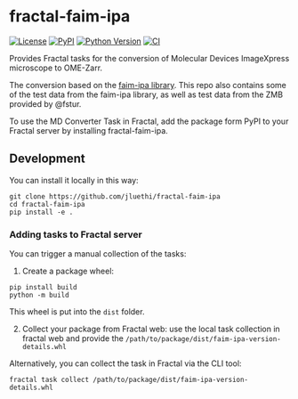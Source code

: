 # fractal-faim-ipa

[![License](https://img.shields.io/pypi/l/fractal-faim-ipa.svg?color=green)](https://github.com/jluethi/fractal-faim-ipa/raw/main/LICENSE)
[![PyPI](https://img.shields.io/pypi/v/fractal-faim-ipa.svg?color=green)](https://pypi.org/project/fractal-faim-ipa)
[![Python Version](https://img.shields.io/pypi/pyversions/fractal-faim-ipa.svg?color=green)](https://python.org)
[![CI](https://github.com/jluethi/fractal-faim-ipa/actions/workflows/ci.yml/badge.svg)](https://github.com/jluethi/fractal-faim-ipa/actions/workflows/ci.yml)

Provides Fractal tasks for the conversion of Molecular Devices ImageXpress microscope to OME-Zarr.

The conversion based on the [faim-ipa library](https://github.com/fmi-faim/faim-ipa). This repo also contains some of the test data from the faim-ipa library, as well as test data from the ZMB provided by @fstur.

To use the MD Converter Task in Fractal, add the package form PyPI to your Fractal server by installing fractal-faim-ipa.

## Development
You can install it locally in this way:

```
git clone https://github.com/jluethi/fractal-faim-ipa
cd fractal-faim-ipa
pip install -e .
```

### Adding tasks to Fractal server
You can trigger a manual collection of the tasks:
1. Create a package wheel: 
```
pip install build
python -m build
```

This wheel is put into the `dist` folder. 

2. Collect your package from Fractal web: use the local task collection in fractal web and provide the `/path/to/package/dist/faim-ipa-version-details.whl`

Alternatively, you can collect the task in Fractal via the CLI tool:
```
fractal task collect /path/to/package/dist/faim-ipa-version-details.whl
```

